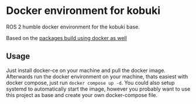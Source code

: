 # Docker environment for kobuki
ROS 2 humble docker environment for the kobuki base.

Based on the [packages build using docker as well](https://github.com/helloric/docker-kobuki-compile/)

## Usage
Just install docker-ce on your machine and pull the docker image.
Afterwards run the docker environment on your machine, thats easiest with docker compose, just run `docker compose up -d`.
You could also setup systemd to automatically start the image, however you probably want to use this project as base and create your own docker-compose file.